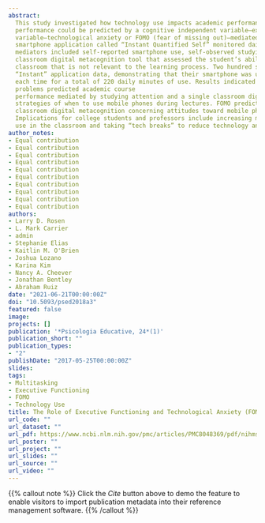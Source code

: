 ```yaml
---
abstract: 
  This study investigated how technology use impacts academic performance. A proposed model postulated that academic
  performance could be predicted by a cognitive independent variable–executive functioning problems–and an affective independent
  variable–technological anxiety or FOMO (fear of missing out)–mediated by how students choose to use technology. An unobtrusive
  smartphone application called “Instant Quantified Self” monitored daily smartphone un-locks and daily minutes of use. Other
  mediators included self-reported smartphone use, self-observed studying attention, self-reported multitasking preference, and a
  classroom digital metacognition tool that assessed the student’s ability to understand the ramifications of technology use in the
  classroom that is not relevant to the learning process. Two hundred sixteen participants collected an average of 56 days of
  “Instant” application data, demonstrating that their smartphone was unlocked more than 60 times a day for three to four minutes
  each time for a total of 220 daily minutes of use. Results indicated that executive functioning 
  problems predicted academic course
  performance mediated by studying attention and a single classroom digital metacognition subscale concerning availability of
  strategies of when to use mobile phones during lectures. FOMO predicted performance directly as well as mediated by a second
  classroom digital metacognition concerning attitudes toward mobile phone use during lectures. 
  Implications for college students and professors include increasing metacognition about technology 
  use in the classroom and taking “tech breaks” to reduce technology anxiety.
author_notes:
- Equal contribution
- Equal contribution
- Equal contribution
- Equal contribution
- Equal contribution
- Equal contribution
- Equal contribution
- Equal contribution
- Equal contribution
- Equal contribution
authors:
- Larry D. Rosen
- L. Mark Carrier
- admin
- Stephanie Elias
- Kaitlin M. O'Brien
- Joshua Lozano
- Karina Kim
- Nancy A. Cheever
- Jonathan Bentley
- Abraham Ruiz
date: "2021-06-21T00:00:00Z"
doi: "10.5093/psed2018a3"
featured: false
image:
projects: []
publication: '*Psicologia Educative, 24*(1)'
publication_short: ""
publication_types:
- "2"
publishDate: "2017-05-25T00:00:00Z"
slides: 
tags:
- Multitasking
- Executive Functioning
- FOMO
- Technology Use
title: The Role of Executive Functioning and Technological Anxiety (FOMO) in College Course Performance as Mediated by Technology Usage and Multitasking Habits
url_code: ""
url_dataset: ""
url_pdf: https://www.ncbi.nlm.nih.gov/pmc/articles/PMC8048369/pdf/nihms-1058029.pdf
url_poster: ""
url_project: ""
url_slides: ""
url_source: ""
url_video: ""
---
```


{{% callout note %}}
Click the *Cite* button above to demo the feature to enable visitors to import publication metadata into their reference management software.
{{% /callout %}}
